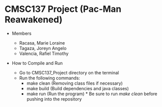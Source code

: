 # CMSC137 Project (Pac-Man Reawakened)

* Members
  - Racasa, Marie Loraine
  - Tagaza, Joreyn Angelo
  - Valencia, Rafiel Timothy

* How to Compile and Run
    - Go to CMSC137_Project directory on the terminal
    - Run the following commands: 
        - make clean (Removing class files if necessary)
        - make build (Build dependencies and java classes)
        - make run   (Run the program)
    \* Be sure to run *make clean* before pushing into the repository 
